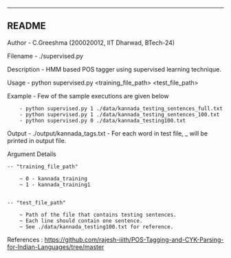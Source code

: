 --------------------------------------------------------------------------
README 
--------------------------------------------------------------------------

Author		- C.Greeshma (200020012, IIT Dharwad, BTech-24)

Filename	 	- ./supervised.py

Description	- HMM based POS tagger using supervised learning technique.

Usage		- python supervised.py <training_file_path> <test_file_path> 
	
Example		- Few of the sample executions are given below

		- python supervised.py 1 ./data/kannada_testing_sentences_full.txt
		- python supervised.py 1 ./data/kannada_testing_sentences_100.txt
		- python supervised.py 0 ./data/kannada_testing100.txt
		

Output		- ./output/kannada_tags.txt
		- For each word in test file, <word>_<tag> will be printed in output file.

Argument Details

	-- "training_file_path" 

		~ 0 - kannada_training
 		~ 1 - kannada_training1


	-- "test_file_path"

		~ Path of the file that contains testing sentences.
		~ Each line should contain one sentence.
		~ See ./data/kannada_testing100.txt for reference.


References : https://github.com/rajesh-iiith/POS-Tagging-and-CYK-Parsing-for-Indian-Languages/tree/master
